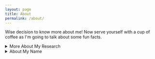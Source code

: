 ```yaml
---
layout: page
title: About
permalink: /about/
---
```


Wise decision to know more about me! 
Now serve yourself with a cup of coffee as I'm going to talk about some fun facts.
<br>

<html>

<head>
  <link rel="stylesheet" type="text/css" href="../assets/css/style.css">
</head>
<details>
<summary>More About My Research</summary>
<p>
<br>
Fascinated by the power of machine intelligence and concerned about the challenges faced by humans on the path to the AI era, I started my exploration of machine learning a few years ago. My research objective is twofold:
<br>
<br>
- First, to develop efficient algorithm for machine intelligence. The large amount of data and computing resource needed for training hamper the development of powerful machine intelligence. Data efficient and computationally efficient algorithms are needed to solve this problem.
<br>
<br>
- Second, to bridge the gap between research and practical application. Despite the theoretical guarantee for the power of neural networks (NN), models based on NN underperform traditional methods in terms of stability and robustness in many important areas like robotics. Further work is needed to utilize mathematically powerful models in real-world applications.
<br> 
<br>
<font color='DeepSkyBlue'> Hope you enjoy the first paragraph of my personal statement for graduate application. If not, it doesn't matter. I myself don't like it very much lol. </font>
<br> 
<br>
OK, everybody once or more heared about the power of Deep Learning and Artificial Intelligence. Machines do better image classification and language translation. Machines beat human players at Go and at MOBA games. Is that true? Yes, under the condition that you have countless computing resource and high-quality data. However, in most cases...
<br>
<br>
<img src="../assets/img/ai.jpg">
<br>
<br>
It seems cats are more likely to take over the world...
<br>
<br>
The success of machine learning is limited. The low data efficiency, high conputing cost and safety risk hamper the launch of machine learning systems (especially reinforcement learning systems) in industrial scenarios. Here are some questions I particularly curious about.
<br>
<br>
<b>How to take full advantage of data to achieve efficient learning?</b>
<br>
<br>
Learning with simulator is cheap, as one can generate huge amount of data without worrying about the cost. However, real data is expensive. Learning from imperfect data (limited, corrupted, imbalancd, distributionally shifted) is challanging. How can we handle these issues?
<br>
<br>
Another aspect of this problem is about the broad <b>data</b>, which refers to encoded knowledge from human or from prior learning experience. How to generate and encode these kind of knowledge? How to efficiently transfer it across models and tasks?
<br>
<br>
<b>How to construct safe and robust policy with limited data?</b>
<br>
<br>
Agents are sensitive to environment shift, and in multi-agent gaming, to adversarial policy. Sufficient data helps to ease these issues, but the truth is data is expensive, especially in practical scenarios. We need to design rules to constrain the agent during training. How to efficiently combine rules with training? How to automatically balance between constraint and learning?
<br>
<br>
There is still a long way for me to go before I can thoroughly answer any of these questions. My research will center on these Qs. And I'll update this part with new Qs or some As from time to time. 
<br>
<br>
</p>
</details>


<details>
<summary>About My Name</summary>
<p>
<br>
My Chinese name, 千里(Qianli), pronunced like ['tʃiænli], a little difficult for native English speakers according to my exerience in the US. 千里 is a Chinese unit of distance and 1 千里 is about 311 miles. This is exactly where my instagram ID <a href='https://www.instagram.com/about311miles/'> @about311miles </a>comes from.
<br>
<br>
My favorite English name is Peter. I was 11 and my English teacher gave this name to me. She told me Peter is a name for clever boys. (teacher Reacoo! you do have an eye! miss u so much!). Besides, I'm always a big fan of Spider Man. So I keep this name with me, waiting for my time to save the world! (who knows :))
</p>
</details>

</html>

